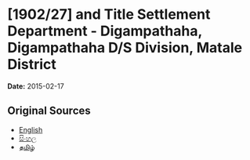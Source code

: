 # [1902/27] and Title Settlement Department - Digampathaha, Digampathaha D/S Division, Matale District

**Date:** 2015-02-17

## Original Sources

- [English](https://documents.gov.lk/view/extra-gazettes/2015/2/1902-27_E.pdf)
- [සිංහල](https://documents.gov.lk/view/extra-gazettes/2015/2/1902-27_S.pdf)
- [தமிழ்](https://documents.gov.lk/view/extra-gazettes/2015/2/1902-27_T.pdf)

